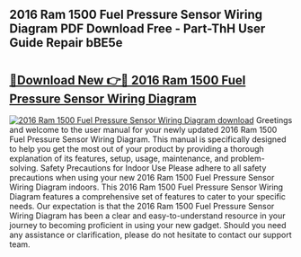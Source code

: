 ## 2016 Ram 1500 Fuel Pressure Sensor Wiring Diagram PDF Download Free - Part-ThH User Guide Repair bBE5e

# <h2><a href="http://dfiuyj.blite.top/?on=2016+Ram+1500+Fuel+Pressure+Sensor+Wiring+Diagram">🔗Download New 👉🔴 2016 Ram 1500 Fuel Pressure Sensor Wiring Diagram</a></h2>

[![2016 Ram 1500 Fuel Pressure Sensor Wiring Diagram download](https://i.imgur.com/lujVjoI.png)](http://dfiuyj.blite.top/?on=2016+Ram+1500+Fuel+Pressure+Sensor+Wiring+Diagram)
Greetings and welcome to the user manual for your newly updated 2016 Ram 1500 Fuel Pressure Sensor Wiring Diagram. This manual is specifically designed to help you get the most out of your product by providing a thorough explanation of its features, setup, usage, maintenance, and problem-solving. Safety Precautions for Indoor Use Please adhere to all safety precautions when using your new 2016 Ram 1500 Fuel Pressure Sensor Wiring Diagram indoors. This 2016 Ram 1500 Fuel Pressure Sensor Wiring Diagram features a comprehensive set of features to cater to your specific needs. Our expectation is that the 2016 Ram 1500 Fuel Pressure Sensor Wiring Diagram has been a clear and easy-to-understand resource in your journey to becoming proficient in using your new gadget. Should you need any assistance or clarification, please do not hesitate to contact our support team.
